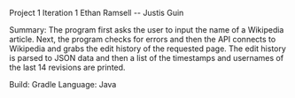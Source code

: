 Project 1
Iteration 1
Ethan Ramsell -- Justis Guin

Summary:
The program first asks the user to input the name of a Wikipedia article. Next, the program checks for errors and then the API connects to Wikipedia and grabs the edit history of the requested page. 
The edit history is parsed to JSON data and then a list of the timestamps and usernames of the last 14 revisions are printed.

Build: Gradle
Language: Java
